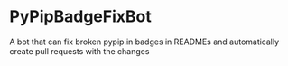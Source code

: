 # PyPipBadgeFixBot
A bot that can fix broken pypip.in badges in READMEs and automatically create pull requests with the changes
